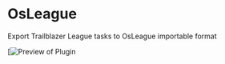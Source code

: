 # OsLeague
Export Trailblazer League tasks to OsLeague importable format

[![Preview of Plugin](https://user-images.githubusercontent.com/17709869/98069290-0535cd00-1e24-11eb-90a1-49a8a04b7072.gif)
